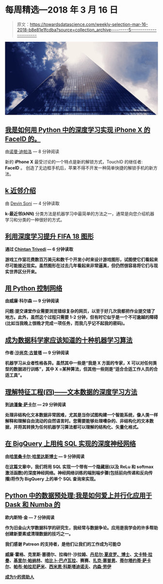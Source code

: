 # 每周精选—2018 年 3 月 16 日

> 原文：<https://towardsdatascience.com/weekly-selection-mar-16-2018-b8e81e1fcdba?source=collection_archive---------5----------------------->

![](img/0c0939c087712a3552b43b792306a25a.png)

## [我是如何用 Python 中的深度学习实现 iPhone X 的 FaceID 的。](/how-i-implemented-iphone-xs-faceid-using-deep-learning-in-python-d5dbaa128e1d)

由[诺曼·迪帕洛](https://medium.com/u/bf03de96d99e?source=post_page-----b8e81e1fcdba--------------------------------) — 8 分钟阅读

新的 **iPhone X** 最受讨论的一个特点是新的解锁方式，TouchID 的继任者: **FaceID** 。
创造了无边框手机后，苹果不得不开发一种简单快捷的解锁手机的新方法。

## [k 近邻介绍](/introduction-to-k-nearest-neighbors-3b534bb11d26)

由 [Devin Soni](https://medium.com/u/5f4d2b8b896d?source=post_page-----b8e81e1fcdba--------------------------------) — 4 分钟读取

**k-最近邻(kNN)** 分类方法是机器学习中最简单的方法之一，通常是向您介绍机器学习和分类的一种很好的方式。

## **[利用深度学习提升 FIFA 18 图形](/using-deep-learning-to-improve-fifa-18-graphics-529ec44ea37e)**

**通过 [Chintan Trivedi](https://medium.com/u/cba121ffc3f5?source=post_page-----b8e81e1fcdba--------------------------------) — 6 分钟读取**

**游戏工作室花费数百万美元和数千个开发小时来设计游戏图形，试图使它们看起来尽可能接近现实。虽然图形在过去几年看起来非常逼真，但仍然很容易将它们与现实世界区分开来。**

## **[用 Python 控制网络](/controlling-the-web-with-python-6fceb22c5f08)**

**由威廉·科尔森 — 9 分钟阅读**

**问题:提交课堂作业需要浏览错综复杂的网页，以至于好几次我都把作业提交错了地方。此外，虽然这个过程只需要 1-2 分钟，但有时它似乎是一个不可逾越的障碍(比如当我晚上很晚才完成一项任务，而我几乎记不起我的密码)。**

## **[成为数据科学家应该知道的十种机器学习算法](/ten-machine-learning-algorithms-you-should-know-to-become-a-data-scientist-8dc93d8ca52e)**

**作者:[沙尚克·古普塔](https://medium.com/u/b4b3735df0b6?source=post_page-----b8e81e1fcdba--------------------------------) — 9 分钟阅读**

**机器学习从业者性格各异。虽然其中一些是“我是 X 方面的专家，X 可以对任何类型的数据进行训练”，其中 X =某种算法，但其他一些则是“适合合适工作人员的合适工具”。**

## **[理解特征工程(四)——文本数据的深度学习方法](/understanding-feature-engineering-part-4-deep-learning-methods-for-text-data-96c44370bbfa)**

**到[迪潘詹·萨卡尔](https://medium.com/u/6278d12b0682?source=post_page-----b8e81e1fcdba--------------------------------) — 29 分钟阅读**

**处理非结构化文本数据非常困难，尤其是当你试图构建一个智能系统，像人类一样解释和理解自由流动的自然语言时。您需要能够处理嘈杂的、非结构化的文本数据，并将其转换为任何机器学习算法都可以理解的结构化、矢量化格式。**

## **[在 BigQuery 上用纯 SQL 实现的深度神经网络](/deep-neural-network-implemented-in-pure-sql-over-bigquery-f3ed245814d3)**

**由[哈里桑卡尔·哈里达斯博士](https://medium.com/u/8c61e9e2d959?source=post_page-----b8e81e1fcdba--------------------------------) — 9 分钟阅读**

**在这篇文章中，我们将用 SQL 实现一个带有一个隐藏层(以及 ReLu 和 softmax 激活函数)的深度神经网络。神经网络训练的端到端步骤(包括前向传递和反向传播)将作为 BigQuery 上的单个 SQL 查询来实现。**

## **[Python 中的数据预处理:我是如何爱上并行化应用于 Dask 和 Numba 的](/how-i-learned-to-love-parallelized-applies-with-python-pandas-dask-and-numba-f06b0b367138)**

**欧内斯特·金 — 7 分钟阅读**

**作为旧金山大学数据科学的研究生，我经常与数据争论。应用是我学会的许多帮助创建新要素或清理数据的技巧之一。**

**我们感谢 Patreon 的支持者，是他们让我们的工作成为可能😊**

**威廉·霍格、克里斯·塞德尔、拉梅什·沙拉姆、[丹尼尔·夏皮罗、博士](https://medium.com/u/e7f791e64e83?source=post_page-----b8e81e1fcdba--------------------------------)、[文卡特·拉曼](https://medium.com/u/613e8869b6c5?source=post_page-----b8e81e1fcdba--------------------------------)、[基里尔·帕纳林](https://medium.com/u/c2c4e577b008?source=post_page-----b8e81e1fcdba--------------------------------)、[哈比卜·巴卢瓦拉](https://medium.com/u/d33f5f90c7c5?source=post_page-----b8e81e1fcdba--------------------------------)、赛赛、[扎克·塞普恩](https://medium.com/u/b561ae67ef31?source=post_page-----b8e81e1fcdba--------------------------------)、[蒂尔塔约蒂·萨卡尔](https://medium.com/u/cb9d97d4b61a?source=post_page-----b8e81e1fcdba--------------------------------)、[帕布·帕拉尼萨米](https://medium.com/u/c52f26e982c1?source=post_page-----b8e81e1fcdba--------------------------------)、[西米恩·科斯塔迪诺夫](https://medium.com/u/5cdfd010517e?source=post_page-----b8e81e1fcdba--------------------------------)、[内森·劳伊](https://medium.com/u/dbe6fb4ee064?source=post_page-----b8e81e1fcdba--------------------------------)**

**[成为✨的资助人](https://www.patreon.com/towardsdatascience)**